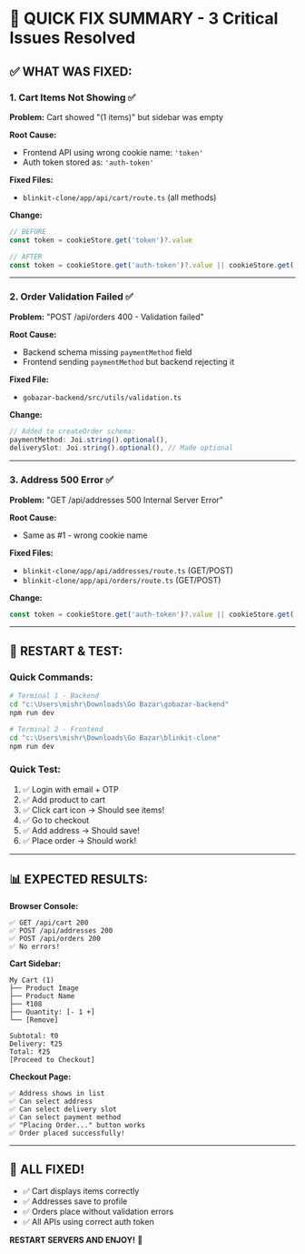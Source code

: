 # 🎯 QUICK FIX SUMMARY - 3 Critical Issues Resolved

## ✅ **WHAT WAS FIXED:**

### **1. Cart Items Not Showing** ✅
**Problem:** Cart showed "(1 items)" but sidebar was empty

**Root Cause:**
- Frontend API using wrong cookie name: `'token'`
- Auth token stored as: `'auth-token'`

**Fixed Files:**
- `blinkit-clone/app/api/cart/route.ts` (all methods)

**Change:**
```javascript
// BEFORE
const token = cookieStore.get('token')?.value

// AFTER
const token = cookieStore.get('auth-token')?.value || cookieStore.get('token')?.value
```

---

### **2. Order Validation Failed** ✅
**Problem:** "POST /api/orders 400 - Validation failed"

**Root Cause:**
- Backend schema missing `paymentMethod` field
- Frontend sending `paymentMethod` but backend rejecting it

**Fixed File:**
- `gobazar-backend/src/utils/validation.ts`

**Change:**
```javascript
// Added to createOrder schema:
paymentMethod: Joi.string().optional(),
deliverySlot: Joi.string().optional(), // Made optional
```

---

### **3. Address 500 Error** ✅
**Problem:** "GET /api/addresses 500 Internal Server Error"

**Root Cause:**
- Same as #1 - wrong cookie name

**Fixed Files:**
- `blinkit-clone/app/api/addresses/route.ts` (GET/POST)
- `blinkit-clone/app/api/orders/route.ts` (GET/POST)

**Change:**
```javascript
const token = cookieStore.get('auth-token')?.value || cookieStore.get('token')?.value
```

---

## 🚀 **RESTART & TEST:**

### **Quick Commands:**
```bash
# Terminal 1 - Backend
cd "c:\Users\mishr\Downloads\Go Bazar\gobazar-backend"
npm run dev

# Terminal 2 - Frontend  
cd "c:\Users\mishr\Downloads\Go Bazar\blinkit-clone"
npm run dev
```

### **Quick Test:**
1. ✅ Login with email + OTP
2. ✅ Add product to cart
3. ✅ Click cart icon → Should see items!
4. ✅ Go to checkout
5. ✅ Add address → Should save!
6. ✅ Place order → Should work!

---

## 📊 **EXPECTED RESULTS:**

**Browser Console:**
```
✅ GET /api/cart 200
✅ POST /api/addresses 200  
✅ POST /api/orders 200
✅ No errors!
```

**Cart Sidebar:**
```
My Cart (1)
├── Product Image
├── Product Name
├── ₹108
├── Quantity: [- 1 +]
└── [Remove]

Subtotal: ₹0
Delivery: ₹25
Total: ₹25
[Proceed to Checkout]
```

**Checkout Page:**
```
✅ Address shows in list
✅ Can select address
✅ Can select delivery slot
✅ Can select payment method
✅ "Placing Order..." button works
✅ Order placed successfully!
```

---

## 🎉 **ALL FIXED!**

- ✅ Cart displays items correctly
- ✅ Addresses save to profile
- ✅ Orders place without validation errors
- ✅ All APIs using correct auth token

**RESTART SERVERS AND ENJOY!** 🚀
